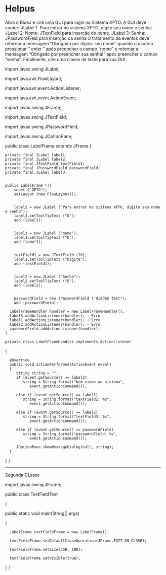 # Helpus
Abra o  BlueJ e crie uma GUI para  login no Sistema XPTO. A GUI deve conter: JLabel 1: Para entrar no sistema XPTO, digite seu nome e senha: JLabel 2: Nome: JTextField para inserção do nome. JLabel 3: Senha: JPasswordField para inserção da senha O tratamento de eventos deve retornar a mensagem “Obrigado por digitar seu  nome” quando o usuário pressionar “ enter ” após preencher o campo “nome” e  retornar a mensagem “Obrigado por preencher sua senha!” após preencher o  campo “senha”. Finalmente, crie uma classe de teste para sua GUI

import javax.swing.JLabel;

import java.awt.FlowLayout;

import java.awt.event.ActionListener;

import java.awt.event.ActionEvent;

import javax.swing.JFrame;

import javax.swing.JTextField;

import javax.swing.JPasswordField;

import javax.swing.JOptionPane;


public class LabelFrame extends JFrame {
    
    private final JLabel label1;
    private final JLabel label2;
    private final JTextField textField1;
    private final JPasswordField passwordField;
    private final JLabel label3;
    
    
    public LabelFrame (){
        super ("XPTO");
        setLayout (new FlowLayout());
        
        
        label3 = new JLabel ("Para entrar no sistema XPTO, digite seu nome e senha");
        label3.setToolTipText ("D");
        add (label3);
        
        
        label1 = new JLabel ("nome");
        label1.setToolTipText ("D");
        add (label1);
        
        
        textField1 = new JTextField (10);
        label1.setToolTipText ("Digite");
        add (textField1);
        
        
        label2 = new JLabel ("Senha");
        label2.setToolTipText ("D");
        add (label2);
        
        
        passwordField = new JPasswordField ("Hidden text");
        add (passwordField);
        
      LabelFrameHandler handler = new LabelFrameHandler();
      label3.addActionListener(handler); - Erro
      label1.addActionListener(handler); - Erro
      label2.addActionListener(handler); - Erro
      passwordField.addActionListener(handler);
    }

    private class LabelFrameHandler implements ActionListener 
   {
      
      @Override
      public void actionPerformed(ActionEvent event)
      {
         String string = ""; 
         if (event.getSource() == label3)
            string = String.format("bem vindo ao sistema",
               event.getActionCommand());

         else if (event.getSource() == label1)
            string = String.format("textField2: %s",
               event.getActionCommand());

         else if (event.getSource() == label2)
            string = String.format("textField3: %s", 
               event.getActionCommand());

         else if (event.getSource() == passwordField)
            string = String.format("passwordField: %s", 
               event.getActionCommand());

         JOptionPane.showMessageDialog(null, string); 
      } 
   } 
}

-----------------------------------------------------------------------------------

Segunda CLasse 

import javax.swing.JFrame;

public class TextFieldTest

{

   public static void main(String[] args)
   
   { 
   
      LabelFrame textFieldFrame = new LabelFrame(); 
      
      textFieldFrame.setDefaultCloseOperation(JFrame.EXIT_ON_CLOSE);
      
      textFieldFrame.setSize(350, 100); 
      
      textFieldFrame.setVisible(true); 
   } 
} 

